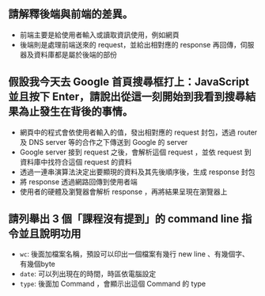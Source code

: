 ## 請解釋後端與前端的差異。
- 前端主要是給使用者輸入或讀取資訊使用，例如網頁
- 後端則是處理前端送來的 request，並給出相對應的 response 再回傳，伺服器及資料庫都是屬於後端的部份


## 假設我今天去 Google 首頁搜尋框打上：JavaScript 並且按下 Enter，請說出從這一刻開始到我看到搜尋結果為止發生在背後的事情。
- 網頁中的程式會依使用者輸入的值，發出相對應的 request 封包，透過 router 及 DNS server 等的合作之下傳送到 Google 的 server
- Google server 接到 request 之後，會解析這個 request ，並依 request 到資料庫中找符合這個 request 的資料
- 透過一連串演算法決定出要顯現的資料及其先後順序後，生成 response 封包
- 將 response 透過網路回傳到使用者端
- 使用者的硬體及瀏覽器會解析 response ，再將結果呈現在瀏覽器上


## 請列舉出 3 個「課程沒有提到」的 command line 指令並且說明功用
- `wc`: 後面加檔案名稱，預設可以印出一個檔案有幾行 new line 、有幾個字、 有幾個byte
- `date`: 可以列出現在的時間，時區依電腦設定
- `type`: 後面加 Command ，會顯示出這個 Command 的 type